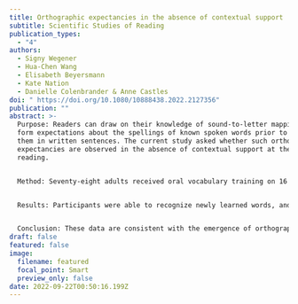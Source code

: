 ```yaml
---
title: Orthographic expectancies in the absence of contextual support
subtitle: Scientific Studies of Reading
publication_types:
  - "4"
authors:
  - Signy Wegener
  - Hua-Chen Wang
  - Elisabeth Beyersmann
  - Kate Nation
  - Danielle Colenbrander & Anne Castles
doi: " https://doi.org/10.1080/10888438.2022.2127356"
publication: ""
abstract: >-
  Purpose: Readers can draw on their knowledge of sound-to-letter mappings to
  form expectations about the spellings of known spoken words prior to seeing
  them in written sentences. The current study asked whether such orthographic
  expectancies are observed in the absence of contextual support at the point of
  reading. 


  Method: Seventy-eight adults received oral vocabulary training on 16 novel words over two days, while another set of 16 items was untrained. Following training, participants saw both trained and untrained novel words in print for the first time within a lexical recognition task. Half of the items had spellings that were predictable from their pronunciations (e.g., nesh), while the remainder had spellings that were less predictable from their pronunciations (e.g., koyb). 


  Results: Participants were able to recognize newly learned words, and lexical recognition latencies displayed clear evidence of orthographic expectancies, as evidenced by a larger effect of spelling predictability for orally trained than untrained items. 


  Conclusion: These data are consistent with the emergence of orthographic expectancies even when written words are first encountered in isolation.
draft: false
featured: false
image:
  filename: featured
  focal_point: Smart
  preview_only: false
date: 2022-09-22T00:50:16.199Z
---
```

